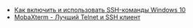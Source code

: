 * [Как включить и использовать SSH-команды Windows 10](/articles/%D0%9A%D0%B0%D0%BA%20%D0%B2%D0%BA%D0%BB%D1%8E%D1%87%D0%B8%D1%82%D1%8C%20%D0%B8%20%D0%B8%D1%81%D0%BF%D0%BE%D0%BB%D1%8C%D0%B7%D0%BE%D0%B2%D0%B0%D1%82%D1%8C%20SSH-%D0%BA%D0%BE%D0%BC%D0%B0%D0%BD%D0%B4%D1%8B%20Windows%2010.md)
* [MobaXterm - Лучший Telnet и SSH клиент](/articles/MobaXterm%20-%20%D0%9B%D1%83%D1%87%D1%88%D0%B8%D0%B9%20Telnet%20%D0%B8%20SSH%20%D0%BA%D0%BB%D0%B8%D0%B5%D0%BD%D1%82.md)
